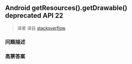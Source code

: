 ## Android getResources().getDrawable() deprecated API 22

> 译者 译自 [stackoverflow](http://stackoverflow.com/questions/29041027/android-getresources-getdrawable-deprecated-api-22) 

### 问题描述 

### 高票答案 


